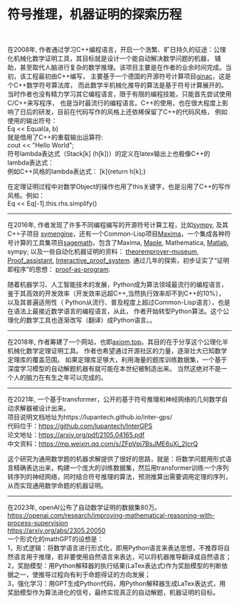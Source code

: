 
# 符号推理，机器证明的探索历程
  <br>
  
  
在2008年,
作者通过学习C++编程语言，开启一个浩繁、旷日持久的征途：公理化机械化数学证明工具，其目标就是设计一个能自动解决数学问题的机器，
辅助，甚至取代人脑进行复杂的数学推理。该项目主要是在作者的业余时间完成。当初，该工程最初由C++编写，
主要基于一个德国的开源符号计算项目[ginac](https://www.ginac.de/)，这是个C++数学符号算法库，
而此数学半机械化推导的算法是基于符号计算展开的。
当时作者也没有精力学习其它编程语言，限于有限的编程技能，只能首先尝试使用C/C++来写程序，
也是当时最流行的编程语言。C++的使用，也在很大程度上影响了日后的研发，目前在代码写作的风格上还依稀保留了C++的代码风格，
例如使用的输出符号：  
Eq << Equal(a, b)  
就是借用了C++的重载输出运算符:  
cout << "Hello World";  
符号lambda表达式（Stack[k] (h[k])）的定义在latex输出上也极像C++的lambda表达式：  
例如C++风格的lambda表达式： [k]{return h[k];}  

在定理证明过程中对数学Object的操作也用了this关键字，也是沿用了C++的写作风格。例如：  
Eq << Eq[-1].this.rhs.simplify()  



------
在2016年, 作者发现了许多不同编程编写的开源符号计算工程，比如[sympy](https://www.sympy.org/en/index.html), 及其C++子项目 [symengine](https://github.com/symengine/symengine.git)，还有一个Common-Lisp项目[Maxima](http://maxima.sourceforge.net)，一个集成各种符号计算的工具集项目[sagemath](https://www.sagemath.org/)，包含了Maxima, [Maple](https://www.maplesoft.com/products/Maple/),
Mathematica, [Matlab](https://www.mathworks.com/products/matlab.html), sympy; 以及一些自动化机器证明的资料： [theoremprover-museum](https://theoremprover-museum.github.io/),
[Proof_assistant](https://en.wikipedia.org/wiki/Proof_assistant), 
[Interactive_proof_system](https://en.wikipedia.org/wiki/Interactive_proof_system).
通过几年的探索，初步证实了“证明即程序”的思想：
[proof-as-program](https://en.wikipedia.org/wiki/Curry%E2%80%93Howard_correspondence).

随着机器学习、人工智能技术的发展，Python成为算法领域最流行的编程语言，鉴于其高效的开发效率（开发效率远超C++,当然执行效率却不到C++的10%），
以及其普遍适用性（ Python从流行、普及程度上超过Common-Lisp语言），也是在语法上最接近数学语言的编程语言，从此，
作者开始转型Python算法。这个公理化的数学工具也逐渐改写（翻译）成Python语言。。 

--------
在2018年, 作者筹建了一个网站，也即[axiom.top](../axiom)。其目的在于分享这个公理化半机械化数学定理证明工具。
作者也希望通过开源社区的力量，逐渐壮大已知数学定理库的覆盖范围。
如果定理库足够大，利用海量的题库训练数据集，一个基于深度学习模型的自动解题机器有就可能在本世纪被制造出来。
当然这绝对不是一个人的脑力在有生之年可以完成的。

--------
在2021年, 一个基于transformer，公开的基于符号推理和神经网络的几何数学自动求解器被设计出来。  
项目说明文档地址为https://lupantech.github.io/inter-gps/  
代码位于：https://github.com/lupantech/InterGPS  
论文地址：https://arxiv.org/pdf/2105.04165.pdf  
中文资料：https://mp.weixin.qq.com/s/ZFpVpi7BsJME6uXi_2IcrQ  

这个研究为通用数学题的机器求解提供了很好的思路，就是：将数学问题用形式语言精确表达出来，构建一个庞大的训练数据集，然后用transformer训练一个序列转序列的神经网络，同时结合符号推理的算法，预测推算出需要调用定理的序列，从而实现通用数学命题的机器证明。  

--------
在2023年, openAI公布了自动数学证明的数据集80万。  
https://openai.com/research/improving-mathematical-reasoning-with-process-supervision  
https://arxiv.org/abs/2305.20050  
一个形式化的mathGPT的设想是：  
1，形式逻辑：将数学语言进行形式化，即用Python语言来表达思想，不推荐将自然语言用于推理，若非要使用自然语言来表达，可以将机器推导翻译成自然语言；  
2，奖励模型：用Python解释器的执行结果(LaTex表达式)作为奖励模型的判断依据之一，使推导过程向有利于命题得证的方向发展；  
3，强化学习：用GPT生成Python代码，用Python解释器生成LaTex表达式，用奖励模型作为算法进化的信号，最终实现真正的自动解题，机器证明的目标。  
